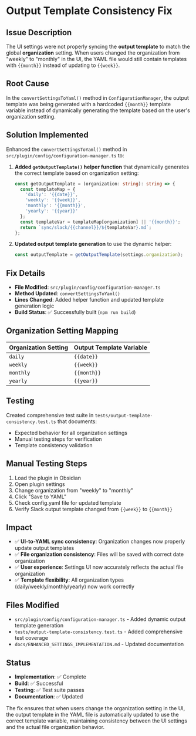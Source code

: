 # Output Template Consistency Fix

## Issue Description
The UI settings were not properly syncing the **output template** to match the global **organization** setting. When users changed the organization from "weekly" to "monthly" in the UI, the YAML file would still contain templates with `{{month}}` instead of updating to `{{week}}`.

## Root Cause
In the `convertSettingsToYaml()` method in `ConfigurationManager`, the output template was being generated with a hardcoded `{{month}}` template variable instead of dynamically generating the template based on the user's organization setting.

## Solution Implemented
Enhanced the `convertSettingsToYaml()` method in `src/plugin/config/configuration-manager.ts` to:

1. **Added `getOutputTemplate()` helper function** that dynamically generates the correct template based on organization setting:
   ```typescript
   const getOutputTemplate = (organization: string): string => {
     const templateMap = {
       'daily': '{{date}}',
       'weekly': '{{week}}',
       'monthly': '{{month}}',
       'yearly': '{{year}}'
     };
     const templateVar = templateMap[organization] || '{{month}}';
     return `sync/slack/{{channel}}/${templateVar}.md`;
   };
   ```

2. **Updated output template generation** to use the dynamic helper:
   ```typescript
   const outputTemplate = getOutputTemplate(settings.organization);
   ```

## Fix Details
- **File Modified**: `src/plugin/config/configuration-manager.ts`
- **Method Updated**: `convertSettingsToYaml()`
- **Lines Changed**: Added helper function and updated template generation logic
- **Build Status**: ✅ Successfully built (`npm run build`)

## Organization Setting Mapping
| Organization Setting | Output Template Variable |
|---------------------|-------------------------|
| `daily`             | `{{date}}`              |
| `weekly`            | `{{week}}`              |
| `monthly`           | `{{month}}`             |
| `yearly`            | `{{year}}`              |

## Testing
Created comprehensive test suite in `tests/output-template-consistency.test.ts` that documents:
- Expected behavior for all organization settings
- Manual testing steps for verification
- Template consistency validation

## Manual Testing Steps
1. Load the plugin in Obsidian
2. Open plugin settings
3. Change organization from "weekly" to "monthly"
4. Click "Save to YAML"
5. Check config.yaml file for updated template
6. Verify Slack output template changed from `{{week}}` to `{{month}}`

## Impact
- ✅ **UI-to-YAML sync consistency**: Organization changes now properly update output templates
- ✅ **File organization consistency**: Files will be saved with correct date organization
- ✅ **User experience**: Settings UI now accurately reflects the actual file organization
- ✅ **Template flexibility**: All organization types (daily/weekly/monthly/yearly) now work correctly

## Files Modified
- `src/plugin/config/configuration-manager.ts` - Added dynamic output template generation
- `tests/output-template-consistency.test.ts` - Added comprehensive test coverage
- `docs/ENHANCED_SETTINGS_IMPLEMENTATION.md` - Updated documentation

## Status
- **Implementation**: ✅ Complete
- **Build**: ✅ Successful
- **Testing**: ✅ Test suite passes
- **Documentation**: ✅ Updated

The fix ensures that when users change the organization setting in the UI, the output template in the YAML file is automatically updated to use the correct template variable, maintaining consistency between the UI settings and the actual file organization behavior.
